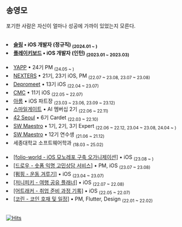 ## 송영모
포기한 사람은 자신이 얼마나 성공에 가까이 있었는지 모른다.

<br>

<li><b><a href="https://www.orzo.kr/">슬링</a> • iOS 개발자 (정규직) <sub>(2024.01 ~ )</sub></b></li>
<li><b><a href="https://plkey.app">플레이키보드</a> • iOS 개발자 (인턴) <sub>(2023.01 ~ 2023.03)</sub></b></li>

<br>
<li><a href="https://www.yapp.co.kr/">YAPP</a> • 24기 PM <sub>(24.05 ~ )</sub></li>
<li><a href="https://github.com/Nexters">NEXTERS</a> • 21기, 23기 iOS, PM <sub>(22.07 ~ 23.08, 23.07 ~ 23.08)</sub></li>
<li><a href="https://www.depromeet.com/">Depromeet</a> • 13기 iOS <sub>(22.04 ~ 23.07)</sub></li>
<li><a href="https://www.makeus.in/">CMC</a> • 11기 iOS <sub>(22.05 ~ 22.07)</sub></li>
<li><a href="https://github.com/TEAM-ALOM">아롬</a> • iOS 파트장 <sub>(23.03 ~ 23.06, 23.09 ~ 23.12)</sub></li>
<li><a href="https://www.smilegate.com/ko/">스마일게이트</a> • AI 멤버십 2기 <sub>(22.06 ~ 22.11)</sub></li>
<li><a href="https://42seoul.kr/seoul42/main/view">42 Seoul</a> • 6기 Cardet <sub>(22.03 ~ 22.10)</sub></li>
<li><a href="https://www.swmaestro.org/sw/main/main.do">SW Maestro</a> • 1기, 2기, 3기 Expert <sub>(22.06 ~ 22.12, 23.04 ~ 23.08, 24.04 ~ )</sub></li>
<li><a href="https://www.swmaestro.org/sw/main/main.do">SW Maestro</a> • 12기 연수생 <sub>(21.06 ~ 21.12)</sub></li>
<li> 세종대학교 소프트웨어학과 <sub>(18.03 ~ 25.02)</sub></li>
<br>
<li><a href="https://github.com/folio-world">[folio-world - iOS 모노레포 구축 오가니제이션]</a> • iOS <sub>(23.08 ~ )</sub></li>
<li><a href="https://github.com/Nexters/draw-mobile">[드로우 - 숏폼 익명 고민상담 서비스]</a> • PM, iOS <sub>(23.07 ~ 23.08)</sub></li>
<li><a href="https://github.com/depromeet/Pumping-iOS">[펌핑 - 운동 겨루기]</a> • iOS <sub>(23.04 ~ 23.07)</sub></li>
<li><a href="https://github.com/Nexters/JYP-iOS">[저니피키 - 여행 공유 플래너]</a> • iOS <sub>(22.07 ~ 22.08)</sub></li>
<li><a href="https://github.com/mooyoung2309/atracker-iOS">[어트래커 - 취업 준비 과정 기록]</a> • iOS <sub>(22.05 ~ 22.07)</sub></li>
<li><a href="https://github.com/TAMSADAN/coryn-mobile">[코린 - 코인 호재 및 일정]</a> • PM, Flutter, Design <sub>(22.01 ~ 22.02)</sub></li>

<br>

[![Hits](https://hits.seeyoufarm.com/api/count/incr/badge.svg?url=https%3A%2F%2Fgithub.com%2Fmooyoung2309&count_bg=%2379C83D&title_bg=%23555555&icon=&icon_color=%23E7E7E7&title=hits&edge_flat=false)](https://hits.seeyoufarm.com)
